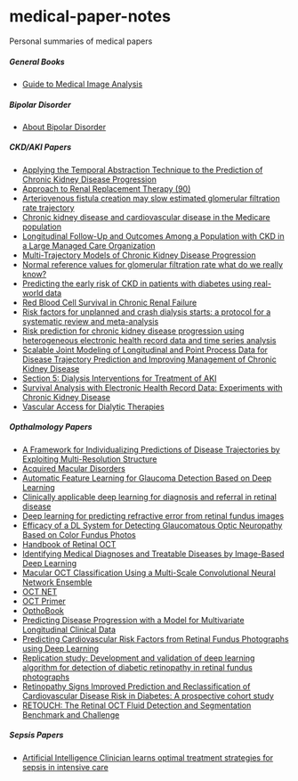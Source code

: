 # medical-paper-notes
Personal summaries of medical papers

##### General Books
- [Guide to Medical Image Analysis](
https://github.com/roninlaw/medical-paper-notes/blob/master/Guide%20to%20Medical%20Image%20Analysis.md) 

##### Bipolar Disorder
- [About Bipolar Disorder](https://github.com/roninlaw/medical-paper-notes/blob/master/About%20Bipolar.md)

##### CKD/AKI Papers
- [Applying the Temporal Abstraction Technique to the Prediction of Chronic Kidney Disease Progression](https://github.com/roninlaw/medical-paper-notes/blob/master/Applying%20the%20Temporal%20Abstraction%20Technique%20to%20the%20Prediction%20of%20Chronic%20Kidney%20Disease%20Progression.md)
- [Approach to Renal Replacement Therapy (90)](
https://github.com/roninlaw/medical-paper-notes/blob/master/Approach%20to%20Renal%20Replacement%20Therapy%20(90).md)
- [Arteriovenous fistula creation may slow estimated glomerular filtration rate trajectory](https://github.com/roninlaw/medical-paper-notes/blob/master/Arteriovenous%20fistula%20creation%20may%20slow%20estimated%20glomerular%20filtration%20rate%20trajectory.md)
- [Chronic kidney disease and cardiovascular disease in the Medicare population](
https://github.com/roninlaw/medical-paper-notes/blob/master/Chronic%20kidney%20disease%20and%20cardiovascular%20disease%20in%20the%20Medicare%20population.md)
- [Longitudinal Follow-Up and Outcomes Among a Population with CKD in a Large Managed Care Organization](
https://github.com/roninlaw/medical-paper-notes/blob/master/Longitudinal%20Follow-Up%20and%20Outcomes%20Among%20a%20Population%20with%20CKD%20in%20a%20Large%20Managed%20Care%20Organization.md)
- [Multi-Trajectory Models of Chronic Kidney Disease Progression](
https://github.com/roninlaw/medical-paper-notes/blob/master/Multi-Trajectory%20Models%20of%20Chronic%20Kidney%20Disease%20Progression.md)
- [Normal reference values for glomerular filtration rate what do we really know?](
https://github.com/roninlaw/medical-paper-notes/blob/master/Normal%20reference%20values%20for%20glomerular%20filtration%20rate:%20what%20do%20we%20really%20know.md)
- [Predicting the early risk of CKD in patients with diabetes using real-world data](
https://github.com/roninlaw/medical-paper-notes/blob/master/Predicting%20the%20early%20risk%20of%20CKD%20in%20patients%20with%20diabetes%20using%20real-world%20data.md
)
- [Red Blood Cell Survival in Chronic Renal Failure](
https://github.com/roninlaw/medical-paper-notes/blob/master/Red%20Blood%20Cell%20Survival%20in%20Chronic%20Renal%20Failure.md)
- [Risk factors for unplanned and crash dialysis starts: a protocol for a systematic review and meta-analysis](
https://github.com/roninlaw/medical-paper-notes/blob/master/Risk%20factors%20for%20unplanned%20and%20crash%20dialysis%20starts:%20a%20protocol%20for%20a%20systematic%20review%20and%20meta-analysis.md)
- [Risk prediction for chronic kidney disease progression using heterogeneous electronic health record data and time series analysis](
https://github.com/roninlaw/medical-paper-notes/blob/master/Risk%20prediction%20for%20chronic%20kidney%20disease%20progression%20using%20heterogeneous%20electronic%20health%20record%20data%20and%20time%20series%20analysis.md)
- [Scalable Joint Modeling of Longitudinal and Point Process Data for Disease Trajectory Prediction and Improving Management of Chronic Kidney Disease](
https://github.com/roninlaw/medical-paper-notes/blob/master/Scalable%20Joint%20Modeling%20of%20Longitudinal%20and%20Point%20Process%20Data%20for%20Disease%20Trajectory%20Prediction%20and%20Improving%20Management%20of%20Chronic%20Kidney%20Disease.md)
- [Section 5: Dialysis Interventions for Treatment of AKI](
https://github.com/roninlaw/medical-paper-notes/blob/master/Section%205:%20Dialysis%20Interventions%20for%20Treatment%20of%20AKI.md)
- [Survival Analysis with Electronic Health Record Data: Experiments with Chronic Kidney Disease](
https://github.com/roninlaw/medical-paper-notes/blob/master/Survival%20Analysis%20with%20Electronic%20Health%20Record%20Data:%20Experiments%20with%20Chronic%20Kidney%20Disease.md)
- [Vascular Access for Dialytic Therapies](
https://github.com/roninlaw/medical-paper-notes/blob/master/Vascular%20Access%20for%20Dialytic%20Therapies%20(91).md)

##### Opthalmology Papers
- [A Framework for Individualizing Predictions of Disease Trajectories by Exploiting Multi-Resolution Structure](
https://github.com/roninlaw/medical-paper-notes/blob/master/A%20Framework%20for%20Individualizing%20Predictions%20of%20Disease%20Trajectories%20by%20Exploiting%20Multi-Resolution%20Structure.md) 
- [Acquired Macular Disorders](
https://github.com/roninlaw/medical-paper-notes/blob/master/Acquired%20Macular%20Disorders.md) 
- [Automatic Feature Learning for Glaucoma Detection Based on Deep Learning](
https://github.com/roninlaw/medical-paper-notes/blob/master/Automatic%20Feature%20Learning%20for%20Glaucoma%20Detection%20Based%20on%20Deep%20Learning.md) 
- [Clinically applicable deep learning for diagnosis and referral in retinal disease](
https://github.com/roninlaw/medical-paper-notes/blob/master/Clinically%20applicable%20deep%20learning%20for%20diagnosis%20and%20referral%20in%20retinal%20disease.md) 
- [Deep learning for predicting refractive error from retinal fundus images](
https://github.com/roninlaw/medical-paper-notes/blob/master/Deep%20learning%20for%20predicting%20refractive%20error%20from%20retinal%20funds%20images.md) 
- [Efficacy of a DL System for Detecting Glaucomatous Optic Neuropathy Based on Color Fundus Photos](
https://github.com/roninlaw/medical-paper-notes/blob/master/Efficacy%20of%20a%20Deep%20Learning%20System%20for%20Detecting%20Glaucomatous%20Optic%20Neuropathy%20Based%20on%20Color%20Fundus%20Photographs.md) 
- [Handbook of Retinal OCT](
https://github.com/roninlaw/medical-paper-notes/blob/master/Handbook%20of%20Retinal%20OCT.md) 
- [Identifying Medical Diagnoses and Treatable Diseases by Image-Based Deep Learning](
https://github.com/roninlaw/medical-paper-notes/blob/master/Identifying%20Medical%20Diagnoses%20and%20Treatable%20Diseases%20by%20Image-Based%20Deep%20Learning.md) 
- [Macular OCT Classification Using a Multi-Scale Convolutional Neural Network Ensemble](
https://github.com/roninlaw/medical-paper-notes/blob/master/Macular%20OCT%20Classification%20Using%20a%20Multi-Scale%20Convolutional%20Neural%20Network%20Ensemble.md) 
- [OCT NET](
https://github.com/roninlaw/medical-paper-notes/blob/master/OCT-NET.md)
- [OCT Primer](
https://github.com/roninlaw/medical-paper-notes/blob/master/OCT%20Primer.md)
- [OpthoBook](
https://github.com/roninlaw/medical-paper-notes/blob/master/OpthoBook.md)
- [Predicting Disease Progression with a Model for Multivariate Longitudinal Clinical Data](
https://github.com/roninlaw/medical-paper-notes/blob/master/Predicting%20Disease%20Progression%20with%20a%20Model%20for%20Multivariate%20Longitudinal%20Clinical%20Data.md) 
- [Predicting Cardiovascular Risk Factors from Retinal Fundus Photographs using Deep Learning](
https://github.com/roninlaw/medical-paper-notes/blob/master/Predicting%20Cardiovascular%20Risk%20Factors%20from%20Retinal%20Fundus%20Photographs%20using%20Deep%20Learning.md) 
- [Replication study: Development and validation of deep learning algorithm for detection of diabetic retinopathy in retinal fundus photographs](
https://github.com/roninlaw/medical-paper-notes/blob/master/Replication%20study:%20Development%20and%20validation%20of%20deep%20learning%20algorithm%20for%20detection%20of%20diabetic%20retinopathy%20in%20retinal%20fundus%20photographs.md) 
- [Retinopathy Signs Improved Prediction and Reclassification of Cardiovascular Disease Risk in Diabetes: A prospective cohort study](
https://github.com/roninlaw/medical-paper-notes/blob/master/Retinopathy%20Signs%20Improved%20Prediction%20and%20Reclassification%20of%20Cardiovascular%20Disease%20Risk%20in%20Diabetes:%20A%20prospective%20cohort%20study.md) 
- [RETOUCH: The Retinal OCT Fluid Detection and Segmentation Benchmark and Challenge](
https://github.com/roninlaw/medical-paper-notes/blob/master/RETOUCH:%20The%20Retinal%20OCT%20Fluid%20Detection%20and%20Segmentation%20Benchmark%20and%20Challenge.md) 


##### Sepsis Papers
- [Artificial Intelligence Clinician learns optimal treatment strategies for sepsis in intensive care](
https://github.com/roninlaw/medical-paper-notes/blob/master/The%20Artificial%20Intelligence%20Clinician%20learns%20optimal%20treatment%20strategies%20for%20sepsis%20in%20intensive%20care.md)

